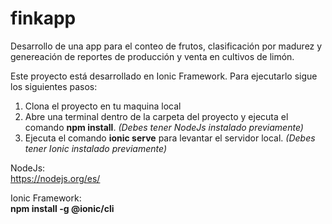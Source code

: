 # finkapp
Desarrollo de una app para el conteo de frutos, clasificación por madurez y genereación de reportes de producción y venta en cultivos de limón.


Este proyecto está desarrollado en Ionic Framework. Para ejecutarlo sigue los siguientes pasos:

1) Clona el proyecto en tu maquina local
2) Abre una terminal dentro de la carpeta del proyecto y ejecuta el comando **npm install**. *(Debes tener NodeJs instalado previamente)*
3) Ejecuta el comando **ionic serve** para levantar el servidor local. *(Debes tener Ionic instalado previamente)*

NodeJs:  
https://nodejs.org/es/

Ionic Framework:  
**npm install -g @ionic/cli**
